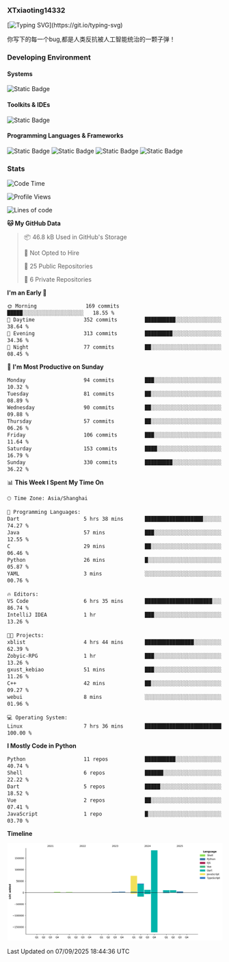 ### XTxiaoting14332

[![Typing SVG](https://readme-typing-svg.herokuapp.com?font=JetBrians+Mono&pause=1000&random=false&width=435&lines=Hello+World!)](https://git.io/typing-svg)

你写下的每一个bug,都是人类反抗被人工智能统治的一颗子弹！

### Developing Environment

#### Systems

![Static Badge](https://img.shields.io/badge/Ubuntu-%20?style=flat-square&logo=ubuntu&logoColor=white&color=E34F26)

#### Toolkits & IDEs

![Static Badge](https://img.shields.io/badge/Visual%20Studio%20Code-%20?style=flat-square&logo=visualstudiocode&logoColor=white&color=blue)

#### Programming Languages & Frameworks

![Static Badge](https://img.shields.io/badge/Dart-%20?style=flat-square&logo=dart&logoColor=white&color=0175C2)
![Static Badge](https://img.shields.io/badge/Flutter-%20?style=flat-square&logo=flutter&logoColor=white&color=02569B)
![Static Badge](https://img.shields.io/badge/Python-%20?style=flat-square&logo=python&logoColor=white&color=E7A781)
![Static Badge](https://img.shields.io/badge/Bash%20Shell-%20?style=flat-square&logo=shell&logoColor=white&color=49D868)

### Stats

<!--START_SECTION:waka-->
![Code Time](http://img.shields.io/badge/Code%20Time-428%20hrs%2051%20mins-blue)

![Profile Views](http://img.shields.io/badge/Profile%20Views-0-blue)

![Lines of code](https://img.shields.io/badge/From%20Hello%20World%20I%27ve%20Written-339.0%20thousand%20lines%20of%20code-blue)

**🐱 My GitHub Data** 

> 📦 46.8 kB Used in GitHub's Storage 
 > 
> 🚫 Not Opted to Hire
 > 
> 📜 25 Public Repositories 
 > 
> 🔑 6 Private Repositories 
 > 
**I'm an Early 🐤** 

```text
🌞 Morning                169 commits         █████░░░░░░░░░░░░░░░░░░░░   18.55 % 
🌆 Daytime                352 commits         ██████████░░░░░░░░░░░░░░░   38.64 % 
🌃 Evening                313 commits         █████████░░░░░░░░░░░░░░░░   34.36 % 
🌙 Night                  77 commits          ██░░░░░░░░░░░░░░░░░░░░░░░   08.45 % 
```
📅 **I'm Most Productive on Sunday** 

```text
Monday                   94 commits          ███░░░░░░░░░░░░░░░░░░░░░░   10.32 % 
Tuesday                  81 commits          ██░░░░░░░░░░░░░░░░░░░░░░░   08.89 % 
Wednesday                90 commits          ██░░░░░░░░░░░░░░░░░░░░░░░   09.88 % 
Thursday                 57 commits          ██░░░░░░░░░░░░░░░░░░░░░░░   06.26 % 
Friday                   106 commits         ███░░░░░░░░░░░░░░░░░░░░░░   11.64 % 
Saturday                 153 commits         ████░░░░░░░░░░░░░░░░░░░░░   16.79 % 
Sunday                   330 commits         █████████░░░░░░░░░░░░░░░░   36.22 % 
```


📊 **This Week I Spent My Time On** 

```text
🕑︎ Time Zone: Asia/Shanghai

💬 Programming Languages: 
Dart                     5 hrs 38 mins       ███████████████████░░░░░░   74.27 % 
Java                     57 mins             ███░░░░░░░░░░░░░░░░░░░░░░   12.55 % 
C                        29 mins             ██░░░░░░░░░░░░░░░░░░░░░░░   06.46 % 
Python                   26 mins             █░░░░░░░░░░░░░░░░░░░░░░░░   05.87 % 
YAML                     3 mins              ░░░░░░░░░░░░░░░░░░░░░░░░░   00.76 % 

🔥 Editors: 
VS Code                  6 hrs 35 mins       ██████████████████████░░░   86.74 % 
IntelliJ IDEA            1 hr                ███░░░░░░░░░░░░░░░░░░░░░░   13.26 % 

🐱‍💻 Projects: 
xblist                   4 hrs 44 mins       ████████████████░░░░░░░░░   62.39 % 
Zobyic-RPG               1 hr                ███░░░░░░░░░░░░░░░░░░░░░░   13.26 % 
gxust_kebiao             51 mins             ███░░░░░░░░░░░░░░░░░░░░░░   11.26 % 
C++                      42 mins             ██░░░░░░░░░░░░░░░░░░░░░░░   09.27 % 
webui                    8 mins              ░░░░░░░░░░░░░░░░░░░░░░░░░   01.96 % 

💻 Operating System: 
Linux                    7 hrs 36 mins       █████████████████████████   100.00 % 
```

**I Mostly Code in Python** 

```text
Python                   11 repos            ██████████░░░░░░░░░░░░░░░   40.74 % 
Shell                    6 repos             ██████░░░░░░░░░░░░░░░░░░░   22.22 % 
Dart                     5 repos             █████░░░░░░░░░░░░░░░░░░░░   18.52 % 
Vue                      2 repos             ██░░░░░░░░░░░░░░░░░░░░░░░   07.41 % 
JavaScript               1 repo              █░░░░░░░░░░░░░░░░░░░░░░░░   03.70 % 
```



**Timeline**

![Lines of Code chart](https://raw.githubusercontent.com/XTxiaoting14332/XTxiaoting14332/main/assets/bar_graph.png)


 Last Updated on 07/09/2025 18:44:36 UTC
<!--END_SECTION:waka-->